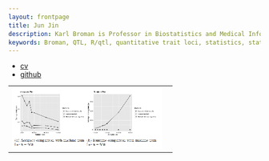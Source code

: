 ```yaml
---
layout: frontpage
title: Jun Jin
description: Karl Broman is Professor in Biostatistics and Medical Informatics at University of Wisconsin - Madison; research in statistical genetics
keywords: Broman, QTL, R/qtl, quantitative trait loci, statistics, statistical genetics, recombination
---
```


<div class="navbar">
  <div class="navbar-inner">
      <ul class="nav">
          <li><a href="{{ BASE_PATH }}/assets/broman_cv.pdf">cv</a></li>
          <li><a href="https://github.com/kbroman">github</a></li>
      </ul>
  </div>
</div>

<table class="wide">
<tr>
  <td class="left">
    <a href="https://arxiv.org/abs/1911.12732l">
        <img src="assets/publpics/fig_dpsvm.PNG" alt="Distributed Principle Support Vector Machine for SDR" title="Distributed Principle Support Vector Machine for SDR"/>
    </a>
  </td>
  <td class="right">
    <!--
    <a href="pages/publpics/mppdiag_fig4.html">
        <img src="assets/publpics/mppdiag_fig4.png" alt="Broman et
        al. (2019) Fig 4" title="Broman et al. (2019) Fig 4"/>
    </a>
    -->
  </td>
</tr>

</table>

<!--
<div class="navbar">
  <div class="navbar-inner">
      <ul class="nav">
          <li><a href="morefigs.html">more figures</a></li>
      </ul>
  </div>
</div>
这是一个注释，注释在浏览器中不会显示-->

